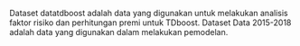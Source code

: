 Dataset datatdboost adalah data yang digunakan untuk melakukan analisis faktor risiko dan perhitungan premi untuk TDboost.
Dataset Data 2015-2018 adalah data yang digunakan dalam melakukan pemodelan.
